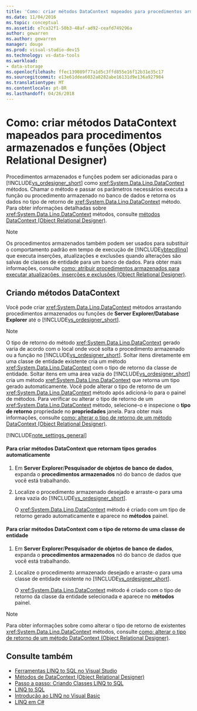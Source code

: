 ```yaml
---
title: 'Como: criar métodos DataContext mapeados para procedimentos armazenados e funções (O R Designer)'
ms.date: 11/04/2016
ms.topic: conceptual
ms.assetid: e7ca32f1-50b3-48af-ad92-ceafd749296a
author: gewarren
ms.author: gewarren
manager: douge
ms.prod: visual-studio-dev15
ms.technology: vs-data-tools
ms.workload:
- data-storage
ms.openlocfilehash: ffec139089f77a1d5c3ffd855e16f12b31e35c17
ms.sourcegitcommit: e13e61ddea6032a8282abe16131d9e136a927984
ms.translationtype: MT
ms.contentlocale: pt-BR
ms.lasthandoff: 04/26/2018
---
```

# <a name="how-to-create-datacontext-methods-mapped-to-stored-procedures-and-functions-or-designer"></a>Como: criar métodos DataContext mapeados para procedimentos armazenados e funções (Object Relational Designer)
Procedimentos armazenados e funções podem ser adicionadas para o [!INCLUDE[vs_ordesigner_short](../data-tools/includes/vs_ordesigner_short_md.md)] como <xref:System.Data.Linq.DataContext> métodos. Chamar o método e passar os parâmetros necessários executa a função ou procedimento armazenado no banco de dados e retorna os dados no tipo de retorno de <xref:System.Data.Linq.DataContext> método. Para obter informações detalhadas sobre <xref:System.Data.Linq.DataContext> métodos, consulte [métodos DataContext (Object Relational Designer)](../data-tools/datacontext-methods-o-r-designer.md).

> [!NOTE]
>  Os procedimentos armazenados também podem ser usados para substituir o comportamento padrão em tempo de execução de [!INCLUDE[vbtecdlinq](../data-tools/includes/vbtecdlinq_md.md)] que executa inserções, atualizações e exclusões quando alterações são salvas de classes de entidade para um banco de dados. Para obter mais informações, consulte [como: atribuir procedimentos armazenados para executar atualizações, inserções e exclusões (Object Relational Designer)](../data-tools/how-to-assign-stored-procedures-to-perform-updates-inserts-and-deletes-o-r-designer.md).

## <a name="creating-datacontext-methods"></a>Criando métodos DataContext
 Você pode criar <xref:System.Data.Linq.DataContext> métodos arrastando procedimentos armazenados ou funções de **Server Explorer/Database Explorer** até o [!INCLUDE[vs_ordesigner_short](../data-tools/includes/vs_ordesigner_short_md.md)].

> [!NOTE]
>  O tipo de retorno do método <xref:System.Data.Linq.DataContext> gerado varia de acordo com o local onde você solta o procedimento armazenado ou a função no [!INCLUDE[vs_ordesigner_short](../data-tools/includes/vs_ordesigner_short_md.md)]. Soltar itens diretamente em uma classe de entidade existente cria um método <xref:System.Data.Linq.DataContext> com o tipo de retorno da classe de entidade. Soltar itens em uma área vazia do [!INCLUDE[vs_ordesigner_short](../data-tools/includes/vs_ordesigner_short_md.md)] cria um método <xref:System.Data.Linq.DataContext> que retorna um tipo gerado automaticamente. Você pode alterar o tipo de retorno de um <xref:System.Data.Linq.DataContext> método após adicioná-lo para o painel de métodos. Para verificar ou alterar o tipo de retorno de um <xref:System.Data.Linq.DataContext> método, selecione-o e inspecione o **tipo de retorno** propriedade no **propriedades** janela. Para obter mais informações, consulte [como: alterar o tipo de retorno de um método DataContext (Object Relational Designer)](../data-tools/how-to-change-the-return-type-of-a-datacontext-method-o-r-designer.md).

[!INCLUDE[note_settings_general](../data-tools/includes/note_settings_general_md.md)]

#### <a name="to-create-datacontext-methods-that-return-automatically-generated-types"></a>Para criar métodos DataContext que retornam tipos gerados automaticamente

1.  Em **Server Explorer**/**Pesquisador de objetos de banco de dados**, expanda o **procedimentos armazenados** nó do banco de dados que você está trabalhando.

2.  Localize o procedimento armazenado desejado e arraste-o para uma área vazia do [!INCLUDE[vs_ordesigner_short](../data-tools/includes/vs_ordesigner_short_md.md)].

     O <xref:System.Data.Linq.DataContext> método é criado com um tipo de retorno gerado automaticamente e aparece no **métodos** painel.

#### <a name="to-create-datacontext-methods-that-have-the-return-type-of-an-entity-class"></a>Para criar métodos DataContext com o tipo de retorno de uma classe de entidade

1.  Em **Server Explorer**/**Pesquisador de objetos de banco de dados**, expanda o **procedimentos armazenados** nó do banco de dados que você está trabalhando.

2.  Localize o procedimento armazenado desejado e arraste-o para uma classe de entidade existente no [!INCLUDE[vs_ordesigner_short](../data-tools/includes/vs_ordesigner_short_md.md)].

     O <xref:System.Data.Linq.DataContext> método é criado com o tipo de retorno da classe da entidade selecionada e aparece no **métodos** painel.

> [!NOTE]
>  Para obter informações sobre como alterar o tipo de retorno de existentes <xref:System.Data.Linq.DataContext> métodos, consulte [como: alterar o tipo de retorno de um método DataContext (Object Relational Designer)](../data-tools/how-to-change-the-return-type-of-a-datacontext-method-o-r-designer.md).

## <a name="see-also"></a>Consulte também

- [Ferramentas LINQ to SQL no Visual Studio](../data-tools/linq-to-sql-tools-in-visual-studio2.md)
- [Métodos de DataContext (Object Relational Designer)](../data-tools/datacontext-methods-o-r-designer.md)
- [Passo a passo: Criando Classes LINQ to SQL](how-to-create-linq-to-sql-classes-mapped-to-tables-and-views-o-r-designer.md)
- [LINQ to SQL](/dotnet/framework/data/adonet/sql/linq/index)
- [Introdução ao LINQ no Visual Basic](/dotnet/visual-basic/programming-guide/language-features/linq/introduction-to-linq)
- [LINQ em C#](/dotnet/csharp/linq/linq-in-csharp)